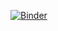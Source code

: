 [![Binder](https://mybinder.org/badge_logo.svg)](https://mybinder.org/v2/gh/dbergl1344/PhenoCam-Workshop/main?urlpath=rstudio)
